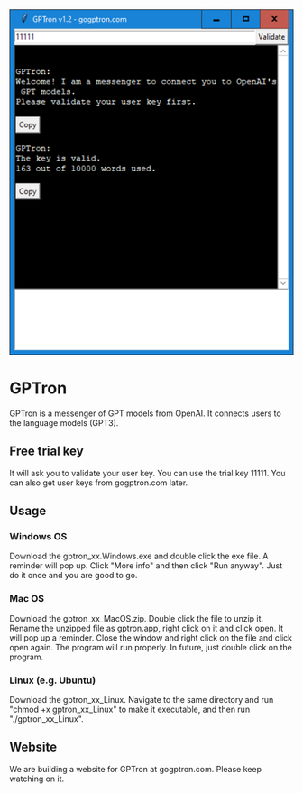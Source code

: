 <img src='interface.png'>

# GPTron
GPTron is a messenger of GPT models from OpenAI. It connects users to the language models (GPT3).

## Free trial key
It will ask you to validate your user key. You can use the trial key 11111. You can also get user keys from gogptron.com later.

## Usage
### Windows OS
Download the gptron_xx.Windows.exe and double click the exe file. A reminder will pop up. Click "More info" and then click "Run anyway". Just do it once and you are good to go.
### Mac OS
Download the gptron_xx_MacOS.zip. Double click the file to unzip it. Rename the unzipped file as gptron.app, right click on it and click open. It will pop up a reminder. Close the window and right click on the file and click open again. The program will run properly. In future, just double click on the program.
### Linux (e.g. Ubuntu)
Download the gptron_xx_Linux. Navigate to the same directory and run "chmod +x gptron_xx_Linux" to make it executable, and then run "./gptron_xx_Linux".

## Website
We are building a website for GPTron at gogptron.com. Please keep watching on it.
